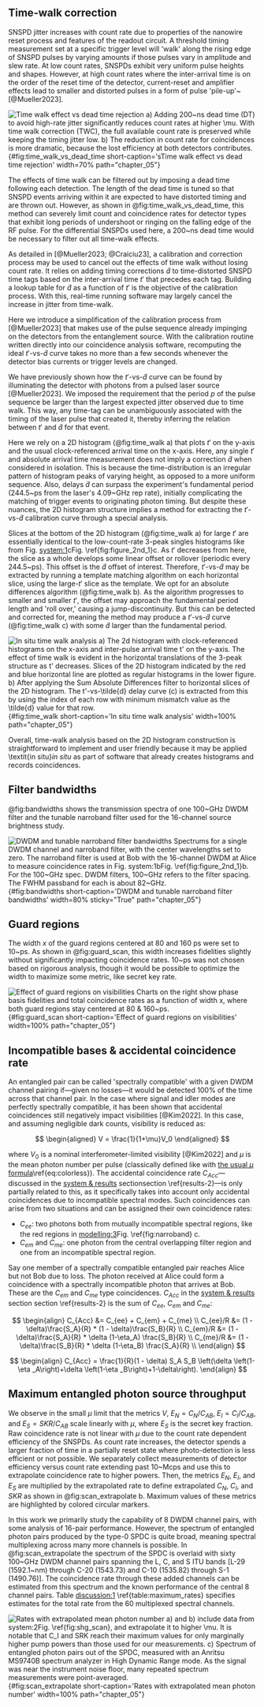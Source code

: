 ## Time-walk correction

SNSPD jitter increases with count rate due to properties of the nanowire reset process and features of the readout circuit. A threshold timing measurement set at a specific trigger level will 'walk' along the rising edge of SNSPD pulses by varying amounts if those pulses vary in amplitude and slew rate. At low count rates, SNSPDs exhibit very uniform pulse heights and shapes. However, at high count rates where the inter-arrival time is on the order of the reset time of the detector, current-reset and amplifier effects lead to smaller and distorted pulses in a form of pulse 'pile-up'~[@Mueller2023].

<!-- \begin{figure}[H]
    \centering
    \includegraphics[width=0.7\linewidth]{time_walk_comparison_light.pdf}
    \caption{a) Adding 200~ns dead time (DT) to avoid high-rate jitter significantly reduces count rates at higher $\mu$. With time walk correction (TWC), the full available count rate is preserved while keeping the timing jitter low. b) The reduction in count rate for coincidences is more dramatic, because the lost efficiency at both detectors contrinbutes. }
    \label{fig:time_walk_vs_dead_time}
\end{figure} -->

![**Time walk effect vs dead time rejection** a) Adding 200~ns dead time (DT) to avoid high-rate jitter significantly reduces count rates at higher $\mu$. With time walk correction (TWC), the full available count rate is preserved while keeping the timing jitter low. b) The reduction in count rate for coincidences is more dramatic, because the lost efficiency at both detectors contributes.](./figs/time_walk_comparison_light.svg){#fig:time_walk_vs_dead_time short-caption='sTime walk effect vs dead time rejection' width=70% path="chapter_05"}

The effects of time walk can be filtered out by imposing a dead time following each detection. The length of the dead time is tuned so that SNSPD events arriving within it are expected to have distorted timing and are thrown out. However, as shown in @fig:time_walk_vs_dead_time, this method can severely limit count and coincidence rates for detector types that exhibit long periods of undershoot or ringing on the falling edge of the RF pulse. For the differential SNSPDs used here, a 200~ns dead time would be necessary to filter out all time-walk effects.

As detailed in [@Mueller2023; @Craiciu23], a calibration and correction process may be used to cancel out the effects of time walk without losing count rate. It relies on adding timing corrections $\tilde{d}$ to time-distorted SNSPD time tags based on the inter-arrival time $t'$ that precedes each tag. Building a lookup table for $\tilde{d}$ as a function of $t'$ is the objective of the calibration process. With this, real-time running software may largely cancel the increase in jitter from time-walk.

Here we introduce a simplification of the calibration process from [@Mueller2023] that makes use of the pulse sequence already impinging on the detectors from the entanglement source. With the calibration routine written directly into our coincidence analysis software, recomputing the ideal $t'$-vs-$\tilde{d}$ curve takes no more than a few seconds whenever the detector bias currents or trigger levels are changed.

We have previously shown how the $t'$-vs-$\tilde{d}$ curve can be found by illuminating the detector with photons from a pulsed laser source [@Mueller2023]. We imposed the requirement that the period $p$ of the pulse sequence be larger than the largest expected jitter observed due to time walk. This way, any time-tag can be unambiguously associated with the timing of the laser pulse that created it, thereby inferring the relation between $t'$ and $\tilde{d}$ for that event.

Here we rely on a 2D histogram (@fig:time_walk a) that plots $t'$ on the y-axis and the usual clock-referenced arrival time on the x-axis. Here, any single $t'$ and absolute arrival time measurement does not imply a correction $\tilde{d}$ when considered in isolation. This is because the time-distribution is an irregular pattern of histogram peaks of varying height, as opposed to a more uniform sequence. Also, delays $\tilde{d}$ can surpass the experiment's fundamental period (244.5~ps from the laser's 4.09~GHz rep rate), initially complicating the matching of trigger events to originating photon timing. But despite these nuances, the 2D histogram structure implies a method for extracting the $t'$-vs-$\tilde{d}$ calibration curve through a special analysis.

Slices at the bottom of the 2D histogram (@fig:time_walk a) for large $t'$ are essentially identical to the low-count-rate 3-peak singles histograms like from <span class="html">Fig. [system:1](./section_04_system_results.md#fig:figure_2nd_1)c</span><span class="latex">Fig. \ref{fig:figure_2nd_1}c</span>. As $t'$ decreases from here, the slice as a whole develops some linear offset or rollover (periodic every 244.5~ps). This offset is the $\tilde{d}$ offset of interest. Therefore, $t'$-vs-$\tilde{d}$ may be extracted by running a template matching algorithm on each horizontal slice, using the large-$t'$ slice as the template. We opt for an absolute differences algorithm (@fig:time_walk b). As the algorithm progresses to smaller and smaller $t'$, the offset may approach the fundamental period length and 'roll over,' causing a jump-discontinuity. But this can be detected and corrected for, meaning the method may produce a $t'$-vs-$\tilde{d}$ curve (@fig:time_walk c) with some $\tilde{d}$ larger than the fundamental period.

<!-- \begin{figure}[H]
    \centering
    \includegraphics[width=0.8\linewidth]{time_walk_analysis.pdf}
    \caption{a) The 2d histogram with clock-referenced histograms on the x-axis and inter-pulse arrival time $t'$ on the y-axis. The effect of time walk is evident in the horizontal translations of the 3-peak structure as $t'$ decreases. Slices of the 2D histogram indicated by the red and blue horizontal line are plotted as regular histograms in the lower figure. b) After applying the Sum Absolute Differences filter to horizontal slices of the 2D histogram. The $t'-vs-\tilde{d}$ delay curve (c) is extracted from this by using the index of each row with minimum mismatch value as the $\tilde{d}$ value for that row.}
    \label{fig:time_walk}
\end{figure} -->

![**In situ time walk analysis** a) The 2d histogram with clock-referenced histograms on the x-axis and inter-pulse arrival time $t'$ on the y-axis. The effect of time walk is evident in the horizontal translations of the 3-peak structure as $t'$ decreases. Slices of the 2D histogram indicated by the red and blue horizontal line are plotted as regular histograms in the lower figure. b) After applying the Sum Absolute Differences filter to horizontal slices of the 2D histogram. The $t'-vs-\tilde{d}$ delay curve (c) is extracted from this by using the index of each row with minimum mismatch value as the $\tilde{d}$ value for that row.](./figs/time_walk_analysis_light.svg){#fig:time_walk short-caption='In situ time walk analysis' width=100% path="chapter_05"}

Overall, time-walk analysis based on the 2D histogram construction is straightforward to implement and user friendly because it may be applied <span class="latex">\textit{in situ}</span><span class="html">_in situ_</span> as part of software that already creates histograms and records coincidences.

## Filter bandwidths

<!-- \begin{figure}[H]
    \centering
    \includegraphics[width=0.7\linewidth]{filter_comparison_light.pdf}
    \caption{Spectrums for a single DWDM channel and narroband filter, with the center wavelengths set to zero. The narroband filter is used at Bob with the 16-channel DWDM at Alice to measure coincidence rates in the main text Fig. 2b. For the 100~GHz spec. DWDM filters, 100~GHz refers to the filter spacing. The FWHM passband for each is about 82~GHz.}
\end{figure} -->

@fig:bandwidths shows the transmission spectra of one 100~GHz DWDM filter and the tunable narroband filter used for the 16-channel source brightness study.

![**DWDM and tunable narroband filter bandwidths** Spectrums for a single DWDM channel and narroband filter, with the center wavelengths set to zero. The narroband filter is used at Bob with the 16-channel DWDM at Alice to measure coincidence rates in <span class="html">Fig. [system:1](./section_04_system_results.md#fig:figure_2nd_1)b</span><span class="latex">Fig. \ref{fig:figure_2nd_1}b</span>. For the 100~GHz spec. DWDM filters, 100~GHz refers to the filter spacing. The FWHM passband for each is about 82~GHz.](./figs/filter_comparison_light.svg){#fig:bandwidths short-caption='DWDM and tunable narroband filter bandwidths' width=80% sticky="True" path="chapter_05"}

## Guard regions

The width $x$ of the guard regions centered at 80 and 160 ps were set to 10~ps. As shown in @fig:guard_scan, this width increases fidelities slightly without significantly impacting coincidence rates. 10~ps was not chosen based on rigorous analysis, though it would be possible to optimize the width to maximize some metric, like secret key rate.

<!-- \begin{figure}[h]
    \centering
    \includegraphics[width=1\linewidth]{guard_scan_light.pdf}
    \caption{Charts on the right show phase basis fidelities and total coincidence rates as a function of width $x$, where both guard regions stay centered at 80 \& 160~ps.}
    \label{fig:guard_scan}
\end{figure} -->

![**Effect of guard regions on visibilities** Charts on the right show phase basis fidelities and total coincidence rates as a function of width $x$, where both guard regions stay centered at 80 & 160~ps.](./figs/guard_scan_light.svg){#fig:guard_scan short-caption='Effect of guard regions on visibilities' width=100% path="chapter_05"}

## Incompatible bases \& accidental coincidence rate

An entangled pair can be called 'spectrally compatible' with a given DWDM channel pairing if—given no losses—it would be detected 100\% of the time across that channel pair. In the case where signal and idler modes are perfectly spectrally compatible, it has been shown that accidental coincidences still negatively impact visibilities [@Kim2022]. In this case, and assuming negligible dark counts, visibility is reduced as:

$$
\begin{aligned}
V = \frac{1}{1+\mu}V_0
\end{aligned}
$$

where $V_0$ is a nominal interferometer-limited visibility [@Kim2022] and $\mu$ is the mean photon number per pulse (classically defined like with <span class="html">[the usual $\mu$ formula](./section_06_modelling_details.md#eq:colorless)</span><span class="latex">\ref{eq:colorless}</span>). The accidental coincidence rate $C_{Acc}$—discussed in <span class="html">the [system & results](./section_04_system_results.md) section</span><span class="latex">section \ref{results-2}</span>—is only partially related to this, as it specifically takes into account only accidental coincidences due to incompatible spectral modes. Such coincidences can arise from two situations and can be assigned their own coincidence rates:

- $C_{ee}$: two photons both from mutually incompatible spectral regions, like the red regions in <span class="html">[modelling:3](./section_06_modelling_details.md#fig:narroband)</span><span class="latex">Fig. \ref{fig:narroband} c</span>.
- $C_{em}$ and $C_{me}$: one photon from the central overlapping filter region and one from an incompatible spectral region.

Say one member of a spectrally compatible entangled pair reaches Alice but not Bob due to loss. The photon received at Alice could form a coincidence with a spectrally incompatible photon that arrives at Bob. These are the $C_{em}$ and $C_{me}$ type coincidences. $C_{Acc}$ in <span class="html">the [system & results](./section_04_system_results.md) section</span><span class="latex"> section \ref{results-2}</span> is the sum of $C_{ee}$, $C_{em}$ and $C_{me}$:

$$
\begin{align}
    C_{Acc} &= C_{ee} + C_{em} + C_{me} \\
    C_{ee}/R &= (1 - \delta)\frac{S_A}{R} * (1 - \delta)\frac{S_B}{R} \\
    C_{em}/R &= (1 - \delta)\frac{S_A}{R} * \delta (1-\eta_A) \frac{S_B}{R} \\
    C_{me}/R &= (1 - \delta)\frac{S_B}{R} * \delta (1-\eta_B) \frac{S_A}{R} \\
\end{align}
$$

$$
\begin{align}
C_{Acc} = \frac{1}{R}(1 - \delta) S_A S_B \left(\delta \left(1-\eta _A\right)+\delta \left(1-\eta _B\right)+1-\delta\right).
\end{align}
$$

## Maximum entangled photon source throughput

We observe in the small $\mu$ limit that the metrics $V$, $E_N = C_N/C_{AB}$, $E_I = C_I/C_{AB}$, and $E_S = SKR/C_{AB}$ scale linearly with $\mu$, where $E_S$ is the secret key fraction. Raw coincidence rate is not linear with $\mu$ due to the count rate dependent efficiency of the SNSPDs. As count rate increases, the detector spends a larger fraction of time in a partially reset state where photo-detection is less efficient or not possible. We separately collect measurements of detector efficiency versus count rate extending past 10~Mcps and use this to extrapolate coincidence rate to higher powers. Then, the metrics $E_N$, $E_I$, and $E_S$ are multiplied by the extrapolated rate to define extrapolated $C_N$, $C_I$, and $SKR$ as shown in @fig:scan_extrapolate b. Maximum values of these metrics are highlighted by colored circular markers.

In this work we primarily study the capability of 8 DWDM channel pairs, with some analysis of 16-pair performance. However, the spectrum of entangled photon pairs produced by the type-0 SPDC is quite broad, meaning spectral multiplexing across many more channels is possible. In @fig:scan_extrapolate the spectrum of the SPDC is overlaid with sixty 100~GHz DWDM channel pairs spanning the L, C, and S ITU bands [L-29 (1592.1~nm) through C-20 (1543.73) and C-10 (1535.82) through S-1 (1490.76)]. The coincidence rate through these added channels can be estimated from this spectrum and the known performance of the central 8 channel pairs. Table <span class="html">[discussion:1](./section_05_discussion.md#table:maximum_rates)</span><span class="latex"> \ref{table:maximum_rates}</span> specifies estimates for the total rate from the 60 multiplexed spectral channels.

<!-- \begin{figure}[H]
    \centering
    \includegraphics[width=1\linewidth]{scan_extrapolate_light.pdf}
    \caption{a) and b) include data from main text Figure 3, and extrapolate it to higher $\mu$. It is notable that $C_I$ and $SRK$ reach their maximum values for only marginally higher pump powers than those used for our measurements. c) Spectrum of entangled photon pairs out of the SPDC, measured with an Anritsu MS9740B spectrum analyzer in High Dynamic Range mode. As the signal was near the instrument noise floor, many repeated spectrum measurements were point-averaged.}
    \label{fig:scan_extrapolate}
\end{figure} -->

![**Rates with extrapolated mean photon number** a) and b) include data from <span class="html">[system:2](./section_04_system_results.md#fig:shg_scan)</span><span class="latex">Fig. \ref{fig:shg_scan}</span>, and extrapolate it to higher $\mu$. It is notable that $C_I$ and $SRK$ reach their maximum values for only marginally higher pump powers than those used for our measurements. c) Spectrum of entangled photon pairs out of the SPDC, measured with an Anritsu MS9740B spectrum analyzer in High Dynamic Range mode. As the signal was near the instrument noise floor, many repeated spectrum measurements were point-averaged.](./figs/scan_extrapolate_light.svg){#fig:scan_extrapolate short-caption='Rates with extrapolated mean photon number' width=100% path="chapter_05"}
